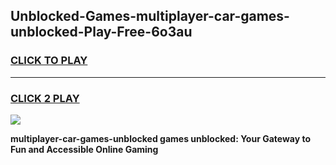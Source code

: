 
## Unblocked-Games-multiplayer-car-games-unblocked-Play-Free-6o3au
<h3>
<a href="https://premium76.site?title=multiplayer-car-games-unblocked&ref=22A">CLICK TO PLAY</a></h3>
<hr>

<h3>
<a href="https://premium76.site?title=multiplayer-car-games-unblocked&ref=22A">CLICK 2 PLAY</a>
  
</h3>

<a href="https://premium76.site?title=multiplayer-car-games-unblocked&ref=22A"><img src="https://clearcache.store/games.png"></a>


**multiplayer-car-games-unblocked games unblocked: Your Gateway to Fun and Accessible Online Gaming**
